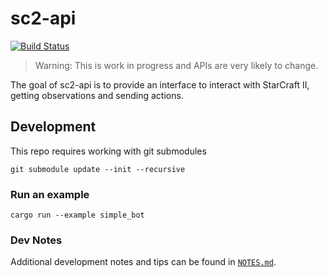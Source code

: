 # sc2-api

[![Build Status](https://travis-ci.org/ttdonovan/sc2-api-rs.svg?branch=master)](https://travis-ci.org/ttdonovan/sc2-api-rs)

> Warning: This is work in progress and APIs are very likely to change.

The goal of sc2-api is to provide an interface to interact with StarCraft II,
getting observations and sending actions.

## Development

This repo requires working with git submodules

```
git submodule update --init --recursive
```

### Run an example

```
cargo run --example simple_bot
```

### Dev Notes

Additional development notes and tips can be found in [`NOTES.md`](NOTES.md).
